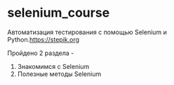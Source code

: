 # selenium_course
Автоматизация тестирования с помощью Selenium и Python.https://stepik.org

Пройдено 2 раздела - 

1. Знакомимся с Selenium
2. Полезные методы Selenium
